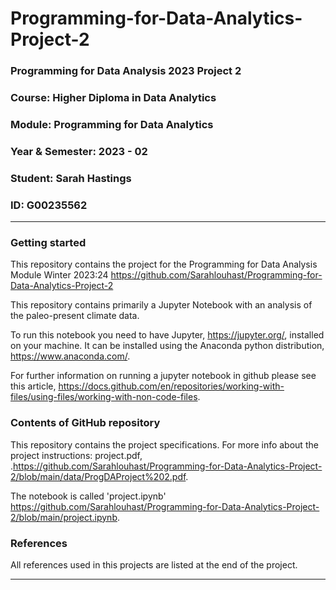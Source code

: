 # Programming-for-Data-Analytics-Project-2

### Programming for Data Analysis 2023 Project 2
### Course: Higher Diploma in Data Analytics
### Module: Programming for Data Analytics
### Year & Semester: 2023 - 02
### Student: Sarah Hastings
### ID: G00235562

***

### Getting started
This repository contains the project for the Programming for Data Analysis Module Winter 2023:24 https://github.com/Sarahlouhast/Programming-for-Data-Analytics-Project-2

This repository contains primarily a Jupyter Notebook with an analysis of the paleo-present climate data.

To run this notebook you need to have Jupyter, https://jupyter.org/, installed on your machine. It can be installed using the Anaconda python distribution, https://www.anaconda.com/.

For further information on running a jupyter notebook in github please see this article, https://docs.github.com/en/repositories/working-with-files/using-files/working-with-non-code-files.

### Contents of GitHub repository
This repository contains the project specifications. For more info about the project instructions: project.pdf,  .https://github.com/Sarahlouhast/Programming-for-Data-Analytics-Project-2/blob/main/data/ProgDAProject%202.pdf.

The notebook is called 'project.ipynb' https://github.com/Sarahlouhast/Programming-for-Data-Analytics-Project-2/blob/main/project.ipynb.

### References
All references used in this projects are listed at the end of the project.

***
